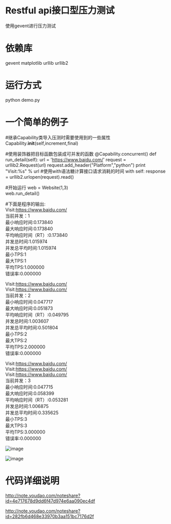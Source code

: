 Restful api接口型压力测试
====
使用gevent进行压力测试


依赖库
====
gevent
matplotlib
urllib
urllib2

运行方式
====
python demo.py


一个简单的例子
====

#继承Capability类导入压测时需要使用到的一些属性
Capability.__init__(self,increment,final)



#使用装饰器把目标函数包装成可并发的函数
    @Capability.concurrent()
    def run_detail(self):
        url = 'https://www.baidu.com/'
        request = urllib2.Request(url)
        request.add_header("Platform","python")
        print "Visit:%s" % url
#使用with语法糖计算接口请求消耗的时间
        with self:
            response = urllib2.urlopen(request).read()

#开始运行
web = Website(1,3)  
web.run_detail()  


#下面是程序的输出:  
Visit:https://www.baidu.com/  
当前并发：1  
最小响应时间:0.173840  
最大响应时间:0.173840  
平均响应时间（RT）:0.173840  
并发总时间:1.015974  
并发总平均时间:1.015974  
最小TPS:1  
最大TPS:1  
平均TPS:1.000000  
错误率:0.000000  

Visit:https://www.baidu.com/  
Visit:https://www.baidu.com/  
当前并发：2  
最小响应时间:0.047717  
最大响应时间:0.051873  
平均响应时间（RT）:0.049795  
并发总时间:1.003607  
并发总平均时间:0.501804  
最小TPS:2  
最大TPS:2  
平均TPS:2.000000  
错误率:0.000000  

Visit:https://www.baidu.com/  
Visit:https://www.baidu.com/  
Visit:https://www.baidu.com/  
当前并发：3  
最小响应时间:0.047715  
最大响应时间:0.058399  
平均响应时间（RT）:0.053281  
并发总时间:1.006875  
并发总平均时间:0.335625  
最小TPS:3  
最大TPS:3  
平均TPS:3.000000  
错误率:0.000000  

![image](https://github.com/leoche666/Web-Pressure-test/blob/master/img-folder/image1.png)

![image](https://github.com/leoche666/Web-Pressure-test/blob/master/img-folder/image2.png)

代码详细说明
====
http://note.youdao.com/noteshare?id=4e717678d9dd6f47d974e6aa090ec4df

http://note.youdao.com/noteshare?id=282fb6d468e33970b3aa151bc7176d2f
